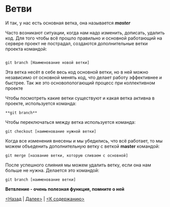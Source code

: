 # Ветви
И так, у нас есть основная ветка, она называется ***master***

Часто возникают ситуации, когда нам надо изменить, дописать, удалить код. Для того чтобы всё прошло правильно и основной работающий на сервере проект не пострадал, создаются дополнительные ветки проекта командой:

```

git branch [Наименование новой ветки] 

```

Эта ветка несёт в себе весь код основной ветки, но в ней можно независимо от основной менять код, что делает работу эффективнее и быстрее. Так же это основопологающий процесс при коллективном проекте

Чтобы посмотреть какие ветки существуют и какая ветка активна в проекте, используется команда:

```
**git branch**  
```

Чтобы переключаться между ветка используется команда:

```
git checkout [наименование нужной ветки]
```

Когда все изменения внесены и мы убедились, что всё работает, то мы можем объеденить дополнительную ветку с веткой **master** командой:

```
git merge [название ветки, которую сливаем с основной]
```

После успешного слияния мы можем удалить ветку, если она нам больше не нужна. Делается это командой:

```
git branch [наименование ветки]
 ```

 **Ветвление - очень полезная функция, помните о ней**

  [<Назад](./connect.md) | [Далее>](./end.md) | [<К содержанию>](./readme.md)
